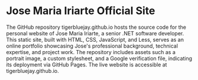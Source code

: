 # Jose Maria Iriarte Official Site

​The GitHub repository tigerbluejay.github.io hosts the source code for the personal website of Jose Maria Iriarte, a senior .NET software developer. This static site, built with HTML, CSS, JavaScript, and Less, serves as an online portfolio showcasing Jose's professional background, technical expertise, and project work. The repository includes assets such as a portrait image, a custom stylesheet, and a Google verification file, indicating its deployment via GitHub Pages. The live website is accessible at tigerbluejay.github.io.​
